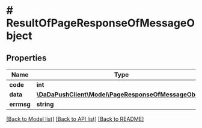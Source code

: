 # # ResultOfPageResponseOfMessageObject

## Properties

Name | Type | Description | Notes
------------ | ------------- | ------------- | -------------
**code** | **int** |  | 
**data** | [**\DaDaPushClient\Model\PageResponseOfMessageObject**](PageResponseOfMessageObject.md) |  | [optional] 
**errmsg** | **string** |  | 

[[Back to Model list]](../../README.md#documentation-for-models) [[Back to API list]](../../README.md#documentation-for-api-endpoints) [[Back to README]](../../README.md)


